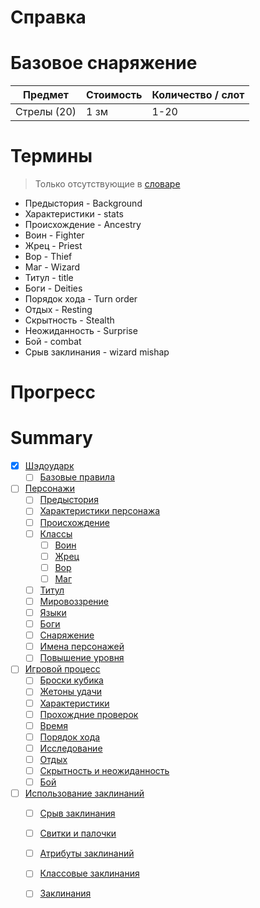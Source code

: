 # Справка

# Базовое снаряжение
| Предмет     | Стоимость | Количество / слот |
| ----------- | --------- | ----------------- |
| Стрелы (20) | 1 зм      | 1-20              |


# Термины

> Только отсутствующие в [словаре](https://www.notion.so/1ac405ad6fb78116b933c9b5c3526b83)

- Предыстория - Background
- Характеристики - stats
- Происхождение - Ancestry
- Воин - Fighter
- Жрец - Priest
- Вор - Thief
- Маг - Wizard
- Титул - title
- Боги - Deities
- Порядок хода - Turn order
- Отдых - Resting
- Скрытность - Stealth
- Неожиданность - Surprise
- Бой - combat
- Срыв заклинания - wizard mishap

# Прогресс

# Summary

- [x] [Шэдоударк](shadowdark.md)
  - [ ] [Базовые правила](the_basics.md)
- [ ] [Персонажи](characters/main.md)
  - [ ] [Предыстория](characters/background.md)
  - [ ] [Характеристики персонажа](characters/stats.md)
  - [ ] [Происхождение](characters/ancestry.md)
  - [ ] [Классы](characters/classes/main.md)
    - [ ] [Воин](characters/classes/fighter_class.md)
    - [ ] [Жрец](characters/classes/priest_class.md)
    - [ ] [Вор](characters/classes/thief_class.md)
    - [ ] [Маг](characters/classes/wizard_class.md)
  - [ ] [Титул](characters/titles.md)
  - [ ] [Мировоззрение](characters/alignment.md)
  - [ ] [Языки](characters/languages.md)
  - [ ] [Боги](characters/deities.md)
  - [ ] [Снаряжение](characters/gear.md)
  - [ ] [Имена персонажей](characters/character_names.md)
  - [ ] [Повышение уровня](characters/level_advancement.md)
- [ ] [Игровой процесс](gameplay/main.md)
  - [ ] [Броски кубика](gameplay/rolling_the_dice.md)
  - [ ] [Жетоны удачи](gameplay/luck_tokens.md)
  - [ ] [Характеристики](gameplay/stats.md)
  - [ ] [Прохождние проверок](gameplay/making_checks.md)
  - [ ] [Время](gameplay/time.md)
  - [ ] [Порядок хода](gameplay/turn_order.md)
  - [ ] [Исследование](gameplay/crawling.md)
  - [ ] [Отдых](gameplay/resting.md)
  - [ ] [Скрытность и неожиданность](gameplay/stealth_and_surprise.md)
  - [ ] [Бой](gameplay/combat.md)
- [ ] [Использование заклинаний](casting_spells/main.md)
  - [ ] [Срыв заклинания](casting_spells/wizard_mishaps.md)
  - [ ] [Свитки и палочки](casting_spells/scrolls_and_wands.md)
  - [ ] [Атрибуты заклинаний](casting_spells/spell_attributes.md)
  - [ ] [Классовые заклинания](casting_spells/spell_lists.md)
  - [ ] [Заклинания](casting_spells/spells.md)

